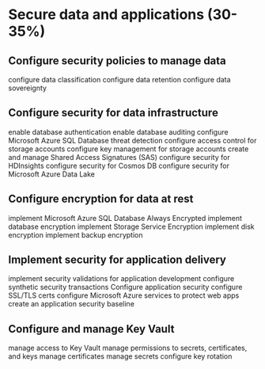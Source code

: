 # Secure data and applications (30-35%)

## Configure security policies to manage data

configure data classification
configure data retention
configure data sovereignty

## Configure security for data infrastructure

enable database authentication
enable database auditing
configure Microsoft Azure SQL Database threat detection
configure access control for storage accounts
configure key management for storage accounts
create and manage Shared Access Signatures (SAS)
configure security for HDInsights
configure security for Cosmos DB
configure security for Microsoft Azure Data Lake

## Configure encryption for data at rest

implement Microsoft Azure SQL Database Always Encrypted
implement database encryption
implement Storage Service Encryption
implement disk encryption
implement backup encryption

## Implement security for application delivery

implement security validations for application development
configure synthetic security transactions
Configure application security
configure SSL/TLS certs
configure Microsoft Azure services to protect web apps
create an application security baseline

## Configure and manage Key Vault

manage access to Key Vault
manage permissions to secrets, certificates, and keys
manage certificates
manage secrets
configure key rotation
